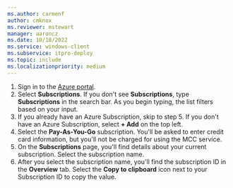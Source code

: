 ```yaml
---
ms.author: carmenf
author: cmknox
ms.reviewer: mstewart
manager: aaroncz
ms.date: 10/18/2022
ms.service: windows-client
ms.subservice: itpro-deploy
ms.topic: include
ms.localizationpriority: medium
---
```

<!--This file is shared by do\mcc-enterprise-appendix.md and the do\mcc-isp.md articles. The headers are context driven -->

1. Sign in to the [Azure portal](https://portal.azure.com).
1. Select **Subscriptions**. If you don't see **Subscriptions**, type **Subscriptions** in the search bar. As you begin typing, the list filters based on your input.
1. If you already have an Azure Subscription, skip to step 5. If you don't have an Azure Subscription, select **+ Add** on the top left. 
1. Select the **Pay-As-You-Go** subscription. You'll be asked to enter credit card information, but you'll not be charged for using the MCC service. 
1. On the **Subscriptions** page, you'll find details about your current subscription. Select the subscription name. 
1. After you select the subscription name, you'll find the subscription ID in the **Overview** tab. Select the **Copy to clipboard** icon next to your Subscription ID to copy the value. 
